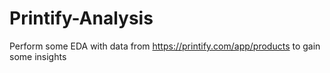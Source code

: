 # Printify-Analysis
Perform some EDA with data from https://printify.com/app/products to gain some insights
